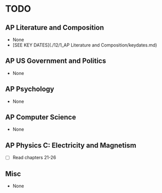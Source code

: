 # TODO

## AP Literature and Composition
- None
- [SEE KEY DATES](./12/1_AP Literature and Composition/keydates.md)

## AP US Government and Politics
- None

## AP Psychology
- None

## AP Computer Science
- None

## AP Physics C: Electricity and Magnetism
- [ ] Read chapters 21-26

## Misc
- None
